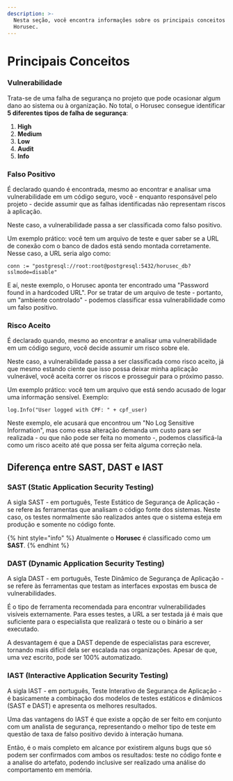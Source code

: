 ```yaml
---
description: >-
  Nesta seção, você encontra informações sobre os principais conceitos do
  Horusec.
---
```


# Principais Conceitos

### Vulnerabilidade

Trata-se de uma falha de segurança no projeto que pode ocasionar algum dano ao sistema ou à organização. No total, o Horusec consegue identificar **5 diferentes tipos de falha de segurança**: 

1. **High**
2. **Medium**
3. **Low**
4. **Audit**
5. **Info**

### Falso Positivo

É declarado quando é encontrada, mesmo ao encontrar e analisar uma vulnerabilidade em um código seguro, você - enquanto responsável pelo projeto - decide assumir que as falhas identificadas não representam riscos à aplicação.

Neste caso, a vulnerabilidade passa a ser classificada como falso positivo. 

Um exemplo prático: você tem um arquivo de teste e quer saber se a URL de conexão com o banco de dados está sendo montada corretamente. Nesse caso, a URL seria algo como: 

```text
conn := "postgresql://root:root@postgresql:5432/horusec_db?sslmode=disable"
```

E aí, neste exemplo, o Horusec aponta ter encontrado uma "Password found in a hardcoded URL". Por se tratar de um arquivo de teste - portanto, um "ambiente controlado" - podemos classificar essa vulnerabilidade como um falso positivo.

### Risco Aceito

É declarado quando, mesmo ao encontrar e analisar uma vulnerabilidade em um código seguro, você decide assumir um risco sobre ele. 

Neste caso, a vulnerabilidade passa a ser classificada como risco aceito, já que mesmo estando ciente que isso possa deixar minha aplicação vulnerável, você aceita correr os riscos e prosseguir para o próximo passo.

Um exemplo prático: você tem um arquivo que está sendo acusado de logar uma informação sensível. Exemplo: 

`log.Info("User logged with CPF: " + cpf_user)`

Neste exemplo, ele acusará que encontrou um "No Log Sensitive Information", mas como essa alteração demanda um custo para ser realizada - ou que não pode ser feita no momento -, podemos classificá-la como um risco aceito até que possa ser feita alguma correção nela.

## Diferença entre SAST, DAST e IAST

### SAST **\(Static Application Security Testing\)**

A sigla SAST - em português, Teste Estático de Segurança de Aplicação - se refere às ferramentas que analisam o código fonte dos sistemas. Neste caso, os testes normalmente são realizados antes que o sistema esteja em produção e somente no código fonte. 

{% hint style="info" %}
Atualmente o **Horusec** é classificado como um **SAST**.
{% endhint %}

### DAST **\(Dynamic Application Security Testing\)**

A sigla DAST - em português, Teste Dinâmico de Segurança de Aplicação - se refere às ferramentas que testam as interfaces expostas em busca de vulnerabilidades. 

É o tipo de ferramenta recomendada para encontrar vulnerabilidades visíveis externamente. Para esses testes, a URL a ser testada já é mais que suficiente para o especialista que realizará o teste ou o binário a ser executado. 

A desvantagem é que a DAST depende de especialistas para escrever, tornando  mais difícil dela ser escalada nas organizações. Apesar de que, uma vez escrito, pode ser 100% automatizado.

### IAST **\(Interactive Application Security Testing\)**

A sigla IAST - em português, Teste Interativo de Segurança de Aplicação - é basicamente a combinação dos modelos de testes estáticos e dinâmicos \(SAST e DAST\) e apresenta os melhores resultados.

Uma das vantagens do IAST é que existe a opção de ser feito em conjunto com um analista de segurança, representando o melhor tipo de teste em questão de taxa de falso positivo devido à interação humana. 

Então, é o mais completo em alcance por existirem alguns bugs que só podem ser confirmados com ambos os resultados: teste no código fonte e a analise do artefato, podendo inclusive ser realizado uma análise do comportamento em memória.

## 

